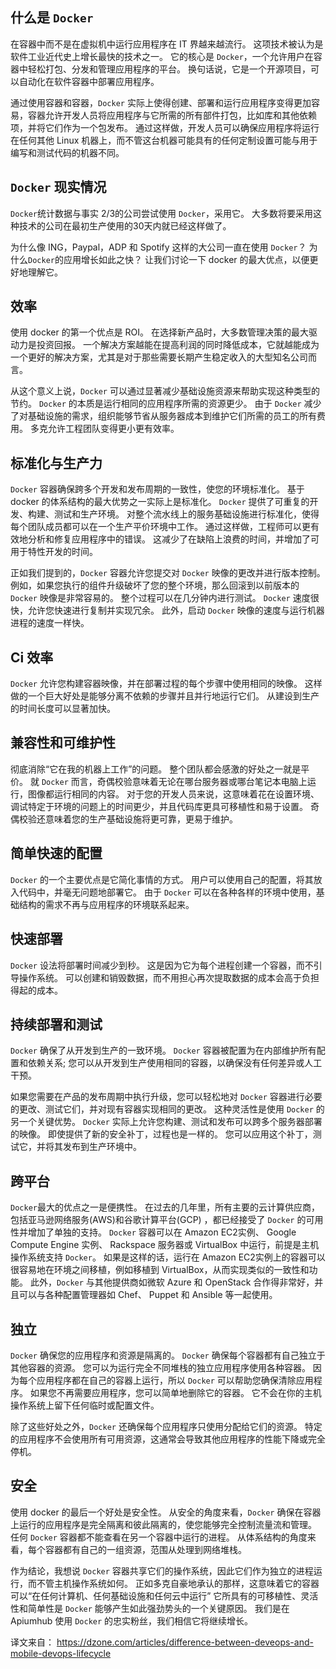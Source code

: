 
## 什么是 `Docker`

在容器中而不是在虚拟机中运行应用程序在 IT 界越来越流行。 这项技术被认为是软件工业近代史上增长最快的技术之一。 它的核心是 `Docker`，一个允许用户在容器中轻松打包、分发和管理应用程序的平台。 换句话说，它是一个开源项目，可以自动化在软件容器中部署应用程序。


通过使用容器和容器，`Docker` 实际上使得创建、部署和运行应用程序变得更加容易，容器允许开发人员将应用程序与它所需的所有部件打包，比如库和其他依赖项，并将它们作为一个包发布。 通过这样做，开发人员可以确保应用程序将运行在任何其他 Linux 机器上，而不管这台机器可能具有的任何定制设置可能与用于编写和测试代码的机器不同。

## `Docker` 现实情况
`Docker`统计数据与事实
2/3的公司尝试使用 `Docker`，采用它。 大多数将要采用这种技术的公司在最初生产使用的30天内就已经这样做了。

为什么像 ING，Paypal，ADP 和 Spotify 这样的大公司一直在使用 `Docker`？ 为什么`Docker`的应用增长如此之快？ 让我们讨论一下 docker 的最大优点，以便更好地理解它。

## 效率

使用 docker 的第一个优点是 ROI。 在选择新产品时，大多数管理决策的最大驱动力是投资回报。 一个解决方案越能在提高利润的同时降低成本，它就越能成为一个更好的解决方案，尤其是对于那些需要长期产生稳定收入的大型知名公司而言。


从这个意义上说，`Docker` 可以通过显著减少基础设施资源来帮助实现这种类型的节约。 `Docker` 的本质是运行相同的应用程序所需的资源更少。 由于 `Docker` 减少了对基础设施的需求，组织能够节省从服务器成本到维护它们所需的员工的所有费用。 多克允许工程团队变得更小更有效率。

## 标准化与生产力

`Docker` 容器确保跨多个开发和发布周期的一致性，使您的环境标准化。 基于 docker 的体系结构的最大优势之一实际上是标准化。 `Docker` 提供了可重复的开发、构建、测试和生产环境。 对整个流水线上的服务基础设施进行标准化，使得每个团队成员都可以在一个生产平价环境中工作。 通过这样做，工程师可以更有效地分析和修复应用程序中的错误。 这减少了在缺陷上浪费的时间，并增加了可用于特性开发的时间。


正如我们提到的，`Docker` 容器允许您提交对 `Docker` 映像的更改并进行版本控制。 例如，如果您执行的组件升级破坏了您的整个环境，那么回滚到以前版本的 `Docker` 映像是非常容易的。 整个过程可以在几分钟内进行测试。 `Docker` 速度很快，允许您快速进行复制并实现冗余。 此外，启动 `Docker` 映像的速度与运行机器进程的速度一样快。

## Ci 效率

`Docker` 允许您构建容器映像，并在部署过程的每个步骤中使用相同的映像。 这样做的一个巨大好处是能够分离不依赖的步骤并且并行地运行它们。 从建设到生产的时间长度可以显著加快。

## 兼容性和可维护性

彻底消除“它在我的机器上工作”的问题。 整个团队都会感激的好处之一就是平价。 就 `Docker` 而言，奇偶校验意味着无论在哪台服务器或哪台笔记本电脑上运行，图像都运行相同的内容。 对于您的开发人员来说，这意味着花在设置环境、调试特定于环境的问题上的时间更少，并且代码库更具可移植性和易于设置。 奇偶校验还意味着您的生产基础设施将更可靠，更易于维护。

## 简单快速的配置

`Docker` 的一个主要优点是它简化事情的方式。 用户可以使用自己的配置，将其放入代码中，并毫无问题地部署它。 由于 `Docker` 可以在各种各样的环境中使用，基础结构的需求不再与应用程序的环境联系起来。

## 快速部署

`Docker` 设法将部署时间减少到秒。 这是因为它为每个进程创建一个容器，而不引导操作系统。 可以创建和销毁数据，而不用担心再次提取数据的成本会高于负担得起的成本。

## 持续部署和测试

`Docker` 确保了从开发到生产的一致环境。 `Docker` 容器被配置为在内部维护所有配置和依赖关系; 您可以从开发到生产使用相同的容器，以确保没有任何差异或人工干预。


如果您需要在产品的发布周期中执行升级，您可以轻松地对 `Docker` 容器进行必要的更改、测试它们，并对现有容器实现相同的更改。 这种灵活性是使用 `Docker` 的另一个关键优势。 `Docker` 实际上允许您构建、测试和发布可以跨多个服务器部署的映像。 即使提供了新的安全补丁，过程也是一样的。 您可以应用这个补丁，测试它，并将其发布到生产环境中。

## 跨平台

`Docker`最大的优点之一是便携性。 在过去的几年里，所有主要的云计算供应商，包括亚马逊网络服务(AWS)和谷歌计算平台(GCP) ，都已经接受了 `Docker` 的可用性并增加了单独的支持。 `Docker` 容器可以在 Amazon EC2实例、 Google Compute Engine 实例、 Rackspace 服务器或 VirtualBox 中运行，前提是主机操作系统支持 `Docker`。 如果是这样的话，运行在 Amazon EC2实例上的容器可以很容易地在环境之间移植，例如移植到 VirtualBox，从而实现类似的一致性和功能。 此外，`Docker` 与其他提供商如微软 Azure 和 OpenStack 合作得非常好，并且可以与各种配置管理器如 Chef、 Puppet 和 Ansible 等一起使用。

## 独立

`Docker` 确保您的应用程序和资源是隔离的。 `Docker` 确保每个容器都有自己独立于其他容器的资源。 您可以为运行完全不同堆栈的独立应用程序使用各种容器。 因为每个应用程序都在自己的容器上运行，所以 `Docker` 可以帮助您确保清除应用程序。 如果您不再需要应用程序，您可以简单地删除它的容器。 它不会在你的主机操作系统上留下任何临时或配置文件。


除了这些好处之外，`Docker` 还确保每个应用程序只使用分配给它们的资源。 特定的应用程序不会使用所有可用资源，这通常会导致其他应用程序的性能下降或完全停机。

## 安全

使用 docker 的最后一个好处是安全性。 从安全的角度来看，`Docker` 确保在容器上运行的应用程序是完全隔离和彼此隔离的，使您能够完全控制流量流和管理。 任何 `Docker` 容器都不能查看在另一个容器中运行的进程。 从体系结构的角度来看，每个容器都有自己的一组资源，范围从处理到网络堆栈。


作为结论，我想说 `Docker` 容器共享它们的操作系统，因此它们作为独立的进程运行，而不管主机操作系统如何。 正如多克自豪地承认的那样，这意味着它的容器可以“在任何计算机、任何基础设施和任何云中运行” 它所具有的可移植性、灵活性和简单性是 `Docker` 能够产生如此强劲势头的一个关键原因。 我们是在 Apiumhub 使用 `Docker` 的忠实粉丝，我们相信它将继续增长。

译文来自： https://dzone.com/articles/difference-between-deveops-and-mobile-devops-lifecycle